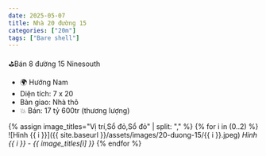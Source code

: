 ```yaml
---
date: 2025-05-07
title: Nhà 20 đường 15
categories: ["20m"]
tags: ["Bare shell"] 
---
```


⛳️Bán 8 đường 15 Ninesouth
- 🌍 Hướng Nam
- Diện tích: 7 x 20
- Bàn giao: Nhà thô
- 💥 Bán: 17 tỷ 600tr (thương lượng)



{% assign image_titles="Vị trí,Sổ đỏ,Sổ đỏ" | split: "," %}
{% for i in (0..2) %}
![Hinh {{ i }}]({{ site.baseurl }}/assets/images/20-duong-15/{{ i }}.jpeg)
_Hinh {{ i }} - {{ image_titles[i] }}_
{% endfor %}
